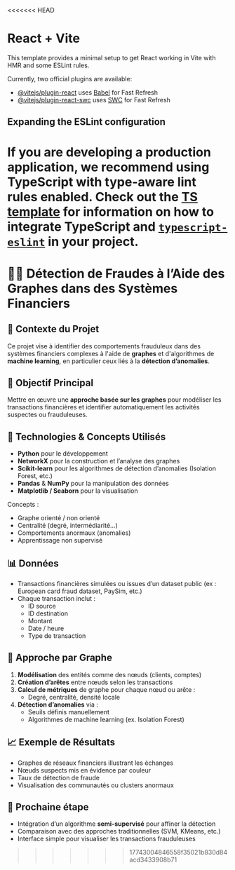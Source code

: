 <<<<<<< HEAD
# React + Vite

This template provides a minimal setup to get React working in Vite with HMR and some ESLint rules.

Currently, two official plugins are available:

- [@vitejs/plugin-react](https://github.com/vitejs/vite-plugin-react/blob/main/packages/plugin-react) uses [Babel](https://babeljs.io/) for Fast Refresh
- [@vitejs/plugin-react-swc](https://github.com/vitejs/vite-plugin-react/blob/main/packages/plugin-react-swc) uses [SWC](https://swc.rs/) for Fast Refresh

## Expanding the ESLint configuration

If you are developing a production application, we recommend using TypeScript with type-aware lint rules enabled. Check out the [TS template](https://github.com/vitejs/vite/tree/main/packages/create-vite/template-react-ts) for information on how to integrate TypeScript and [`typescript-eslint`](https://typescript-eslint.io) in your project.
=======
# 🕵️‍♂️ Détection de Fraudes à l’Aide des Graphes dans des Systèmes Financiers

## 📌 Contexte du Projet

Ce projet vise à identifier des comportements frauduleux dans des systèmes financiers complexes à l'aide de **graphes** et d'algorithmes de **machine learning**, en particulier ceux liés à la **détection d’anomalies**.

## 🎯 Objectif Principal

Mettre en œuvre une **approche basée sur les graphes** pour modéliser les transactions financières et identifier automatiquement les activités suspectes ou frauduleuses.

## 🧠 Technologies & Concepts Utilisés

- **Python** pour le développement  
- **NetworkX** pour la construction et l’analyse des graphes  
- **Scikit-learn** pour les algorithmes de détection d’anomalies (Isolation Forest, etc.)  
- **Pandas** & **NumPy** pour la manipulation des données  
- **Matplotlib / Seaborn** pour la visualisation  

Concepts :
- Graphe orienté / non orienté  
- Centralité (degré, intermédiarité…)  
- Comportements anormaux (anomalies)  
- Apprentissage non supervisé  

## 📊 Données

- Transactions financières simulées ou issues d’un dataset public (ex : European card fraud dataset, PaySim, etc.)
- Chaque transaction inclut :
  - ID source
  - ID destination
  - Montant
  - Date / heure
  - Type de transaction

## 🧩 Approche par Graphe

1. **Modélisation** des entités comme des nœuds (clients, comptes)  
2. **Création d’arêtes** entre nœuds selon les transactions  
3. **Calcul de métriques** de graphe pour chaque nœud ou arête :
   - Degré, centralité, densité locale  
4. **Détection d’anomalies** via :
   - Seuils définis manuellement  
   - Algorithmes de machine learning (ex. Isolation Forest)

## 📈 Exemple de Résultats

- Graphes de réseaux financiers illustrant les échanges  
- Nœuds suspects mis en évidence par couleur  
- Taux de détection de fraude  
- Visualisation des communautés ou clusters anormaux  

## 🔮 Prochaine étape

- Intégration d’un algorithme **semi-supervisé** pour affiner la détection  
- Comparaison avec des approches traditionnelles (SVM, KMeans, etc.)  
- Interface simple pour visualiser les transactions frauduleuses  

>>>>>>> 17743004846558f35021b830d84acd3433908b71
